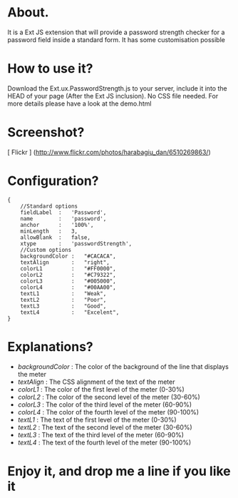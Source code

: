 # About.
 It is a Ext JS extension that will provide a password strength checker for a password field inside a standard form. It has some customisation possible
    
# How to use it?
 Download the Ext.ux.PasswordStrength.js to your server, include it into the HEAD of your page (After the Ext JS inclusion). No CSS file needed. For more details please have a look at the demo.html

# Screenshot?
 [ Flickr ] (http://www.flickr.com/photos/harabagiu_dan/6510269863/)
 
# Configuration?

    {
    	//Standard options
		fieldLabel	:	'Password',
		name		:	'password',
		anchor		:	'100%',
		minLength	:	3,
		allowBlank	:	false,
		xtype		:	'passwordStrength',
		//Custom options
		backgroundColor	:	"#CACACA",
    	textAlign		:	"right",
    	colorL1			:	"#FF0000",
    	colorL2			:	"#C79322",
    	colorL3			:	"#005000",
    	colorL4			:	"#00AA00",
    	textL1			:	"Weak",
    	textL2			:	"Poor",
    	textL3			:	"Good",
    	textL4			:	"Excelent",
    }

# Explanations?

* _backgroundColor_ : The color of the background of the line that displays the meter
* _textAlign_ : The CSS alignment of the text of the meter
* _colorL1_ : The color of the first level of the meter (0-30%)
* _colorL2_ : The color of the second level of the meter (30-60%)
* _colorL3_ : The color of the third level of the meter (60-90%)
* _colorL4_ : The color of the fourth level of the meter (90-100%) 
* _textL1_ : The text of the first level of the meter (0-30%)
* _textL2_ : The text of the second level of the meter (30-60%)
* _textL3_ : The text of the third level of the meter (60-90%)
* _textL4_ : The text of the fourth level of the meter (90-100%)

# Enjoy it, and drop me a line if you like it
